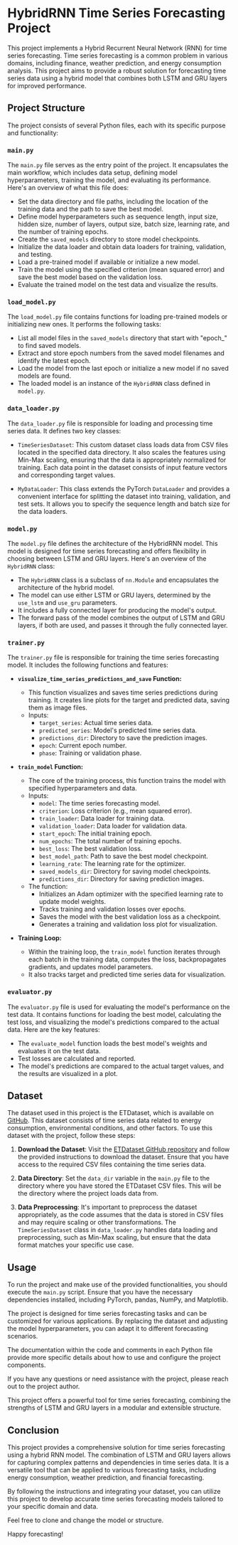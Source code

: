 # HybridRNN Time Series Forecasting Project

This project implements a Hybrid Recurrent Neural Network (RNN) for time series forecasting. Time series forecasting is a common problem in various domains, including finance, weather prediction, and energy consumption analysis. This project aims to provide a robust solution for forecasting time series data using a hybrid model that combines both LSTM and GRU layers for improved performance.

## Project Structure

The project consists of several Python files, each with its specific purpose and functionality:

### `main.py`

The `main.py` file serves as the entry point of the project. It encapsulates the main workflow, which includes data setup, defining model hyperparameters, training the model, and evaluating its performance. Here's an overview of what this file does:

- Set the data directory and file paths, including the location of the training data and the path to save the best model.
- Define model hyperparameters such as sequence length, input size, hidden size, number of layers, output size, batch size, learning rate, and the number of training epochs.
- Create the `saved_models` directory to store model checkpoints.
- Initialize the data loader and obtain data loaders for training, validation, and testing.
- Load a pre-trained model if available or initialize a new model.
- Train the model using the specified criterion (mean squared error) and save the best model based on the validation loss.
- Evaluate the trained model on the test data and visualize the results.

### `load_model.py`

The `load_model.py` file contains functions for loading pre-trained models or initializing new ones. It performs the following tasks:

- List all model files in the `saved_models` directory that start with "epoch_" to find saved models.
- Extract and store epoch numbers from the saved model filenames and identify the latest epoch.
- Load the model from the last epoch or initialize a new model if no saved models are found.
- The loaded model is an instance of the `HybridRNN` class defined in `model.py`.

### `data_loader.py`

The `data_loader.py` file is responsible for loading and processing time series data. It defines two key classes:

- `TimeSeriesDataset`: This custom dataset class loads data from CSV files located in the specified data directory. It also scales the features using Min-Max scaling, ensuring that the data is appropriately normalized for training. Each data point in the dataset consists of input feature vectors and corresponding target values.

- `MyDataLoader`: This class extends the PyTorch `DataLoader` and provides a convenient interface for splitting the dataset into training, validation, and test sets. It allows you to specify the sequence length and batch size for the data loaders.

### `model.py`

The `model.py` file defines the architecture of the HybridRNN model. This model is designed for time series forecasting and offers flexibility in choosing between LSTM and GRU layers. Here's an overview of the `HybridRNN` class:

- The `HybridRNN` class is a subclass of `nn.Module` and encapsulates the architecture of the hybrid model.
- The model can use either LSTM or GRU layers, determined by the `use_lstm` and `use_gru` parameters.
- It includes a fully connected layer for producing the model's output.
- The forward pass of the model combines the output of LSTM and GRU layers, if both are used, and passes it through the fully connected layer.

### `trainer.py`

The `trainer.py` file is responsible for training the time series forecasting model. It includes the following functions and features:

- **`visualize_time_series_predictions_and_save` Function:**
    - This function visualizes and saves time series predictions during training. It creates line plots for the target and predicted data, saving them as image files.
    - Inputs:
      - `target_series`: Actual time series data.
      - `predicted_series`: Model's predicted time series data.
      - `predictions_dir`: Directory to save the prediction images.
      - `epoch`: Current epoch number.
      - `phase`: Training or validation phase.

- **`train_model` Function:**
    - The core of the training process, this function trains the model with specified hyperparameters and data.
    - Inputs:
      - `model`: The time series forecasting model.
      - `criterion`: Loss criterion (e.g., mean squared error).
      - `train_loader`: Data loader for training data.
      - `validation_loader`: Data loader for validation data.
      - `start_epoch`: The initial training epoch.
      - `num_epochs`: The total number of training epochs.
      - `best_loss`: The best validation loss.
      - `best_model_path`: Path to save the best model checkpoint.
      - `learning_rate`: The learning rate for the optimizer.
      - `saved_models_dir`: Directory for saving model checkpoints.
      - `predictions_dir`: Directory for saving prediction images.
    - The function:
        - Initializes an Adam optimizer with the specified learning rate to update model weights.
        - Tracks training and validation losses over epochs.
        - Saves the model with the best validation loss as a checkpoint.
        - Generates a training and validation loss plot for visualization.
        
- **Training Loop:**
    - Within the training loop, the `train_model` function iterates through each batch in the training data, computes the loss, backpropagates gradients, and updates model parameters.
    - It also tracks target and predicted time series data for visualization.

### `evaluator.py`

The `evaluator.py` file is used for evaluating the model's performance on the test data. It contains functions for loading the best model, calculating the test loss, and visualizing the model's predictions compared to the actual data. Here are the key features:

- The `evaluate_model` function loads the best model's weights and evaluates it on the test data.
- Test losses are calculated and reported.
- The model's predictions are compared to the actual target values, and the results are visualized in a plot.

## Dataset

The dataset used in this project is the ETDataset, which is available on [GitHub](https://github.com/zhouhaoyi/ETDataset). This dataset consists of time series data related to energy consumption, environmental conditions, and other factors. To use this dataset with the project, follow these steps:

1. **Download the Dataset**: Visit the [ETDataset GitHub repository](https://github.com/zhouhaoyi/ETDataset) and follow the provided instructions to download the dataset. Ensure that you have access to the required CSV files containing the time series data.

2. **Data Directory**: Set the `data_dir` variable in the `main.py` file to the directory where you have stored the ETDataset CSV files. This will be the directory where the project loads data from.

3. **Data Preprocessing**: It's important to preprocess the dataset appropriately, as the code assumes that the data is stored in CSV files and may require scaling or other transformations. The `TimeSeriesDataset` class in `data_loader.py` handles data loading and preprocessing, such as Min-Max scaling, but ensure that the data format matches your specific use case.

## Usage

To run the project and make use of the provided functionalities, you should execute the `main.py` script. Ensure that you have the necessary dependencies installed, including PyTorch, pandas, NumPy, and Matplotlib.

The project is designed for time series forecasting tasks and can be customized for various applications. By replacing the dataset and adjusting the model hyperparameters, you can adapt it to different forecasting scenarios.

The documentation within the code and comments in each Python file provide more specific details about how to use and configure the project components.

If you have any questions or need assistance with the project, please reach out to the project author.

This project offers a powerful tool for time series forecasting, combining the strengths of LSTM and GRU layers in a modular and extensible structure.

## Conclusion

This project provides a comprehensive solution for time series forecasting using a hybrid RNN model. The combination of LSTM and GRU layers allows for capturing complex patterns and dependencies in time series data. It is a versatile tool that can be applied to various forecasting tasks, including energy consumption, weather prediction, and financial forecasting.

By following the instructions and integrating your dataset, you can utilize this project to develop accurate time series forecasting models tailored to your specific domain and data.

Feel free to clone and change the model or structure.

Happy forecasting!